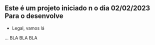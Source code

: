 ## Este é um projeto iniciado n o dia 02/02/2023 Para o desenvolve
 - Legal, vamos lá 
 
 ... BLA BLA BLA